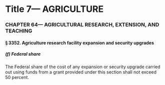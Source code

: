
# Title 7— AGRICULTURE
### CHAPTER 64— AGRICULTURAL RESEARCH, EXTENSION, AND TEACHING
#### § 3352. Agriculture research facility expansion and security upgrades
##### (f) Federal share

The Federal share of the cost of any expansion or security upgrade carried out using funds from a grant provided under this section shall not exceed 50 percent.
